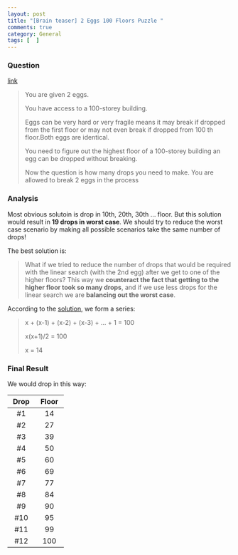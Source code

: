 ```yaml
---
layout: post
title: "[Brain teaser] 2 Eggs 100 Floors Puzzle "
comments: true
category: General
tags: [  ]
---
```



### Question 

[link](http://www.programmerinterview.com/index.php/puzzles/2-eggs-100-floors-puzzle/)

> You are given 2 eggs.
>
> You have access to a 100-storey building.
>
> Eggs can be very hard or very fragile means it may break if dropped from the first floor or may not even break if dropped from 100 th floor.Both eggs are identical.
>
> You need to figure out the highest floor of a 100-storey building an egg can be dropped without breaking.
>
> Now the question is how many drops you need to make. You are allowed to break 2 eggs in the process

### Analysis

Most obvious solutoin is drop in 10th, 20th, 30th ... floor. But this solution would result in __19 drops in worst case__. We should try to reduce the worst case scenario by making all possible scenarios take the same number of drops! 

The best solution is: 

> What if we tried to reduce the number of drops that would be required with the linear search (with the 2nd egg) after we get to one of the higher floors? This way we __counteract the fact that getting to the higher floor took so many drops__, and if we use less drops for the linear search we are __balancing out the worst case__. 

According to the [solution](http://www.programmerinterview.com/index.php/puzzles/2-eggs-100-floors-puzzle/), we form a series: 

> x + (x-1) + (x-2) + (x-3) + ... + 1 = 100
>
> x(x+1)/2 = 100
>
> x = 14

### Final Result

We would drop in this way: 

<table width="50">
<thead><tr><th>&nbsp;Drop&nbsp;</th><th>&nbsp;Floor&nbsp;</th></tr></thead>
<tbody><tr align="center"><td>#1</td><td>14</td></tr>
<tr align="center"><td>#2</td><td>27</td></tr>
<tr align="center"><td>#3</td><td>39</td></tr>
<tr align="center"><td>#4</td><td>50</td></tr>
<tr align="center"><td>#5</td><td>60</td></tr>
<tr align="center"><td>#6</td><td>69</td></tr>
<tr align="center"><td>#7</td><td>77</td></tr>
<tr align="center"><td>#8</td><td>84</td></tr>
<tr align="center"><td>#9</td><td>90</td></tr>
<tr align="center"><td>#10</td><td>95</td></tr>
<tr align="center"><td>#11</td><td>99</td></tr>
<tr align="center"><td>#12</td><td>100</td></tr>
</tbody>
</table>
